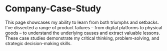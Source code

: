# Company-Case-Study
This page showcases my ability to learn from both triumphs and setbacks. I've dissected a range of product failures – from digital platforms to physical goods – to understand the underlying causes and extract valuable lessons. These case studies demonstrate my critical thinking, problem-solving, and strategic decision-making skills.
